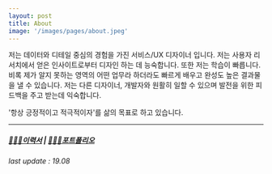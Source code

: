 ```yaml
---
layout: post
title: About
image: '/images/pages/about.jpeg'
---
```


저는 데이터와 디테일 중심의 경험을 가진 서비스/UX 디자이너 입니다. 저는 사용자 리서치에서 얻은 인사이트로부터 디자인 하는 데 능숙합니다. 또한 저는 학습이 빠릅니다. 비록 제가 알지 못하는 영역의 어떤 업무라 하더라도 빠르게 배우고 완성도 높은 결과물을 낼 수 있습니다. 저는 다른 디자이너, 개발자와 원활히 일할 수 있으며 발전을 위한 피드백을 주고 받는데 익숙합니다.

'항상 긍정적이고 적극적이자'를 삶의 목표로 하고 있습니다.

---

##### [🧑🏻‍💻이력서](/assets/Resume_Seunghwan_1908.pdf)   |   [🏄🏻‍♂️포트폴리오](/assets/Portfolio_Seunghwan_1906.pdf)

_last update : 19.08_